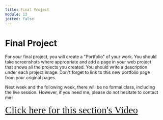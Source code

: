 ```yaml
---
title: Final Project
module: 13
jotted: false
---
```


# Final Project

For your final project, you will create a "Portfolio" of your work. You should take screenshots where appropriate and add a page in your web project that shows all the projects you created. You should write a description under each project image. Don't forget to link to this new portfolio page from your original pages.   

Next week and the following week, there will be no formal class, including the live session. However, if you need me, please do not hesitate to contact me!

<a href="https://umontana.zoom.us/recording/share/l5NyDC7aEQq93zR8R3nGGNBfq1OEjllEkihj1DsXfYOwIumekTziMw" target="_new" style="font-family:Ariel; font-size:32px;">Click here for this section's Video</a>